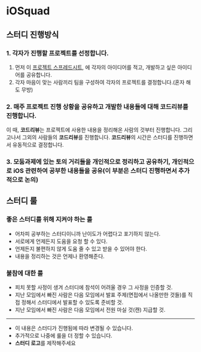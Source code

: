 # iOSquad

## 스터디 진행방식

### 1. 각자가 진행할 프로젝트를 선정합니다.

1. 먼저 이 [프로젝트 스프레드시트](https://docs.google.com/spreadsheets/d/1vaykDw02_Xnn8qb33QJw2gxJLO-U0-vdwb0OPJaFDZM/edit?usp=sharing), 에 각자의 아이디어를 적고, 개발하고 싶은 아이디어를 공유합니다.
2. 각자 마음이 맞는 사람끼리 팀을 구성하여 각자의 프로젝트를 결정합니다.(혼자 해도 무방)

### 2. 매주 프로젝트 진행 상황을 공유하고 개발한 내용들에 대해 **코드리뷰**를 진행합니다.

 이 때, **코드리뷰**는 프로젝트에 사용한 내용을 정리해온 사람의 것부터 진행합니다. 그리고나서 그외의 사람들의 **코드리뷰**를 진행합니다. **코드리뷰**의 시간은 스터디를 진행하면서 유동적으로 결정합니다.

### 3. 모둠과제에 있는 토의 거리들을 개인적으로 정리하고 공유하기, 개인적으로 iOS 관련하여 공부한 내용들을 공유(이 부분은 스터디 진행하면서 추가적으로 논의)


## 스터디 룰

### 좋은 스터디를 위해 지켜야 하는 룰

* 어차피 공부하는 스터디이니까 난이도가 어렵다고 포기하지 않는다.
* 서로에게 언제든지 도움을 요청 할 수 있다.
* 언제든지 불편하지 않게 도움 줄 수 있고 받을 수 있어야 한다.
* 내용을 정리하는 것은 언제나 환영해준다.

### 불참에 대한 룰

* 피치 못할 사정이 생겨 스터디에 참석이 어려울 경우 그 사정을 인증할 것.
* 지난 모임에서 빠진 사람은 다음 모임에서 발표 주제(면접에서 나올만한 것들)를 직접 정해서 스터디에서 발표할 수 있도록 준비할 것.
* 지난 모임에서 빠진 사람은 다음 모임에서 전원 마실 것(캔) 지급할 것.

---

* 이 내용은 스터디가 진행됨에 따라 변경될 수 있습니다.
* 추가적으로 나중에 룰을 더 정할 수 있습니다.
* **스터디 로고**를 제작해주세요
